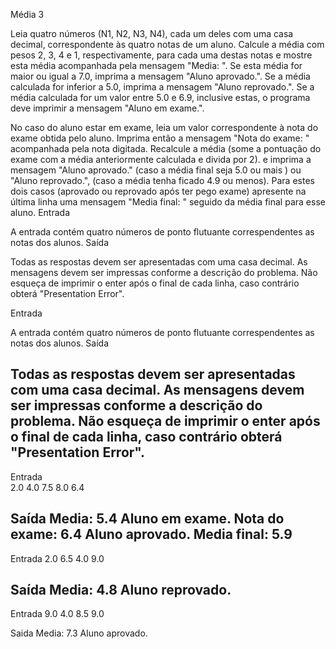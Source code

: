 Média 3

Leia quatro números (N1, N2, N3, N4), cada um deles com uma casa decimal, correspondente às quatro notas de um aluno. Calcule a média com pesos 2, 3, 4 e 1, respectivamente, para cada uma destas notas e mostre esta média acompanhada pela mensagem "Media: ". Se esta média for maior ou igual a 7.0, imprima a mensagem "Aluno aprovado.". Se a média calculada for inferior a 5.0, imprima a mensagem "Aluno reprovado.". Se a média calculada for um valor entre 5.0 e 6.9, inclusive estas, o programa deve imprimir a mensagem "Aluno em exame.".

No caso do aluno estar em exame, leia um valor correspondente à nota do exame obtida pelo aluno. Imprima então a mensagem "Nota do exame: " acompanhada pela nota digitada. Recalcule a média (some a pontuação do exame com a média anteriormente calculada e divida por 2). e imprima a mensagem "Aluno aprovado." (caso a média final seja 5.0 ou mais ) ou "Aluno reprovado.", (caso a média tenha ficado 4.9 ou menos). Para estes dois casos (aprovado ou reprovado após ter pego exame) apresente na última linha uma mensagem "Media final: " seguido da média final para esse aluno.
Entrada

A entrada contém quatro números de ponto flutuante correspendentes as notas dos alunos.
Saída

Todas as respostas devem ser apresentadas com uma casa decimal. As mensagens devem ser impressas conforme a descrição do problema. Não esqueça de imprimir o enter após o final de cada linha, caso contrário obterá "Presentation Error".

Entrada

A entrada contém quatro números de ponto flutuante correspendentes as notas dos alunos.
Saída

Todas as respostas devem ser apresentadas com uma casa decimal. As mensagens devem ser impressas conforme a descrição do problema. Não esqueça de imprimir o enter após o final de cada linha, caso contrário obterá "Presentation Error".
-------------------------------
Entrada 	
2.0 4.0 7.5 8.0
6.4
	
Saída
Media: 5.4
Aluno em exame.
Nota do exame: 6.4
Aluno aprovado.
Media final: 5.9
-------------------------------
Entrada
2.0 6.5 4.0 9.0

Saída
Media: 4.8
Aluno reprovado.
-------------------------------
Entrada
9.0 4.0 8.5 9.0

Saida
Media: 7.3
Aluno aprovado.